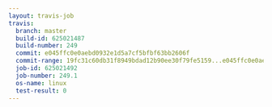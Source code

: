 ```yaml
---
layout: travis-job
travis:
  branch: master
  build-id: 625021487
  build-number: 249
  commit: e045ffc0e0aebd0932e1d5a7cf5bfbf63bb2606f
  commit-range: 19fc31c60db31f8949bdad12b90ee30f79fe5159...e045ffc0e0aebd0932e1d5a7cf5bfbf63bb2606f
  job-id: 625021492
  job-number: 249.1
  os-name: linux
  test-result: 0
---
```

